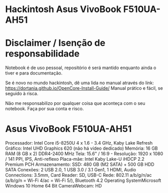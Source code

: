# Hackintosh Asus VivoBook F510UA-AH51

# Disclaimer / Isenção de responsabilidade
Notebook é de uso pessoal, repositório é será mantido enquanto ainda o tiver e para documentação.

Se é novo no mundo hackintosh, dê uma lida no manual através do link: https://dortania.github.io/OpenCore-Install-Guide/
Manual prático e fácil, se seguido à risca.

Não me responsabilizo por qualquer coisa que aconteça com o seu notebook. Faça por sua conta e risco. 

# Asus VivoBook F510UA-AH51
Processador: Intel Core i5-8250U 4 x 1.6 - 3.4 GHz, Kaby Lake Refresh
Gráfico: Intel UHD Graphics 620 (não há vídeo dedicado)
Memória: 16 GB RAM (8 GB x 2) DDR4-2400 MHz
Tela: 15.6" / 16:9 - Resolução: 1920 x 1080 / 141 PPI, IPS, Anti-reflexo
Placa-mãe: Intel Kaby Lake-U iHDCP 2.2 Premium PCH
Armazenamento: SSD: 480 GB (M2 SATA) + 500 GB HDD SATA 
Conexões: 2 USB 2.0, 1 USB 3.0 / 3.1 Gen1, 1 HDMI, Audio Connections: 3.5mm, Card Reader: SD, USB-C
Rede: 802.11 a/b/g/n/ac (a/b/g/n = Wi-Fi 4/ac = Wi-Fi 5/), Bluetooth 4.2
Operating SystemMicrosoft Windows 10 Home 64 Bit
CameraWebcam: HD
#
